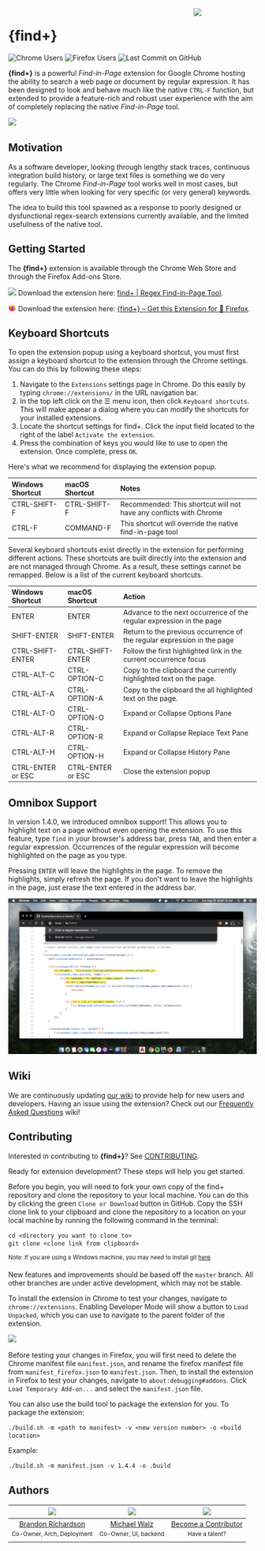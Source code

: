 <img src="../resources/icon.png" align="right" width="128" />

# **{find+}**
![Chrome Users](https://img.shields.io/chrome-web-store/users/fddffkdncgkkdjobemgbpojjeffmmofb.svg?style=flat&label=chrome%20users)
![Firefox Users](https://img.shields.io/amo/users/brandon1024-find.svg?label=firefox%20users&style=flat)
![Last Commit on GitHub](https://img.shields.io/github/last-commit/brandon1024/find.svg?style=flat)

**{find+}** is a powerful _Find-in-Page_ extension for Google Chrome hosting the ability to search a web page or document by regular expression. It has been designed to look and behave much like the native `CTRL-F` function, but extended to provide a feature-rich and robust user experience with the aim of completely replacing the native _Find-in-Page_ tool.

<img src="screenshot.png"/>

## Motivation
As a software developer, looking through lengthy stack traces, continuous integration build history, or large text files is something we do very regularly. The Chrome _Find-in-Page_ tool works well in most cases, but offers very little when looking for very specific (or very general) keywords.

The idea to build this tool spawned as a response to poorly designed or dysfunctional regex-search extensions currently available, and the limited usefulness of the native tool.

## Getting Started
The **{find+}** extension is available through the Chrome Web Store and through the Firefox Add-ons Store.

<img src="chrome-icon.png" width="16"/> Download the extension here: [find+ | Regex Find-in-Page Tool](https://chrome.google.com/webstore/detail/find%2B/fddffkdncgkkdjobemgbpojjeffmmofb).

<img src="firefox-icon.png" width="16"/> Download the extension here: [{find+} – Get this Extension for 🦊 Firefox](https://addons.mozilla.org/en-US/firefox/addon/brandon1024-find/).

## Keyboard Shortcuts
To open the extension popup using a keyboard shortcut, you must first assign a keyboard shortcut to the extension through the Chrome settings. You can do this by following these steps:
1. Navigate to the `Extensions` settings page in Chrome. Do this easily by typing `chrome://extensions/` in the URL navigation bar.
2. In the top left click on the ☰  menu icon, then click `Keyboard shortcuts`. This will make appear a dialog where you can modify the shortcuts for your installed extensions.
3. Locate the shortcut settings for find+. Click the input field located to the right of the label `Activate the extension`.
4. Press the combination of keys you would like to use to open the extension. Once complete, press `OK`.

Here's what we recommend for displaying the extension popup.

| Windows Shortcut  | macOS Shortcut    | Notes                                                                  |
| :---------------- | :---------------- | :--------------------------------------------------------------------- |
| CTRL-SHIFT-F      | CTRL-SHIFT-F      | Recommended: This shortcut will not have any conflicts with Chrome     |
| CTRL-F            | COMMAND-F         | This shortcut will override the native find-in-page tool               |

Several keyboard shortcuts exist directly in the extension for performing different actions. These shortcuts are built directly into the extension and are not managed through Chrome. As a result, these settings cannot be remapped. Below is a list of the current keyboard shortcuts.

| Windows Shortcut  | macOS Shortcut    | Action                                                                 |
| :---------------- | :---------------- | :--------------------------------------------------------------------- |
| ENTER             | ENTER             | Advance to the next occurrence of the regular expression in the page   |
| SHIFT-ENTER       | SHIFT-ENTER       | Return to the previous occurrence of the regular expression in the page|
| CTRL-SHIFT-ENTER  | CTRL-SHIFT-ENTER  | Follow the first highlighted link in the current occurrence focus      |
| CTRL-ALT-C        | CTRL-OPTION-C     | Copy to the clipboard the currently highlighted text on the page.      |
| CTRL-ALT-A        | CTRL-OPTION-A     | Copy to the clipboard the all highlighted text on the page.            |
| CTRL-ALT-O        | CTRL-OPTION-O     | Expand or Collapse Options Pane                                        |
| CTRL-ALT-R        | CTRL-OPTION-R     | Expand or Collapse Replace Text Pane                                   |
| CTRL-ALT-H        | CTRL-OPTION-H     | Expand or Collapse History Pane                                        |
| CTRL-ENTER or ESC | CTRL-ENTER or ESC | Close the extension popup                                              |

## Omnibox Support
In version 1.4.0, we introduced omnibox support! This allows you to highlight text on a page without even opening the extension. To use this feature, type `find` in your browser's address bar, press `TAB`, and then enter a regular expression. Occurrences of the regular expression will become highlighted on the page as you type.

Pressing `ENTER` will leave the highlights in the page. To remove the highlights, simply refresh the page. If you don't want to leave the highlights in the page, just erase the text entered in the address bar.

<img src="omni.png"/>

## Wiki
We are continuously updating [our wiki](https://github.com/brandon1024/find/wiki) to provide help for new users and developers. Having an issue using the extension? Check out our [Frequently Asked Questions](https://github.com/brandon1024/find/wiki/FAQ-:-General) wiki!

## Contributing
Interested in contributing to **{find+}**? See [CONTRIBUTING](CONTRIBUTING.md).

Ready for extension development? These steps will help you get started.

Before you begin, you will need to fork your own copy of the find+ repository and clone the repository to your local machine. You can do this by clicking the green `Clone or Download` button in GitHub. Copy the SSH clone link to your clipboard and clone the repository to a location on your local machine by running the following command in the terminal:

```
cd <directory you want to clone to>
git clone <clone link from clipboard>
```
<sup>Note: If you are using a Windows machine, you may need to install git [here](https://git-for-windows.github.io/).</sup>

New features and improvements should be based off the `master` branch. All other branches are under active development, which may not be stable.

To install the extension in Chrome to test your changes, navigate to `chrome://extensions`. Enabling Developer Mode will show a button to `Load Unpacked`, which you can use to navigate to the parent folder of the extension.

<img src="installation.png"/>

Before testing your changes in Firefox, you will first need to delete the Chrome manifest file `manifest.json`, and rename the firefox manifest file from `manifest_firefox.json` to `manifest.json`. Then, to install the extension in Firefox to test your changes, navigate to `about:debugging#addons`. Click `Load Temporary Add-on...` and select the `manifest.json` file.

You can also use the build tool to package the extension for you. To package the extension:
```
./build.sh -m <path to manifest> -v <new version number> -o <build location>
```

Example:
```
./build.sh -m manifest.json -v 1.4.4 -o .build
```

## Authors
|[<img src="https://avatars3.githubusercontent.com/u/22732449?v=3&s=460" width="128">](https://github.com/brandon1024)|[<img src="https://avatars2.githubusercontent.com/u/27076448?v=3&s=460" width="128">](https://github.com/MikeWalz11) | [<img src="https://assets-cdn.github.com/images/modules/logos_page/GitHub-Mark.png" width="128">](https://github.com/brandon1024/find)
|:---:|:---:|:---:|
|[Brandon Richardson](https://github.com/brandon1024)| [Michael Walz](https://github.com/MikeWalz11) |[Become a Contributor](CONTRIBUTING.md)
|<sup>Co-Owner, Arch, Deployment</sup>|<sup>Co-Owner, UI, backend</sup>|<sup>Have a talent?</sup>
